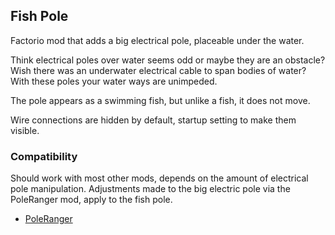 ## Fish Pole

Factorio mod that adds a big electrical pole, placeable under the water.

Think electrical poles over water seems odd or maybe they are an obstacle?
Wish there was an underwater electrical cable to span bodies of water?
With these poles your water ways are unimpeded.

The pole appears as a swimming fish, but unlike a fish, it does not move.

Wire connections are hidden by default, startup setting to make them visible.

### Compatibility
Should work with most other mods, depends on the amount of electrical pole manipulation.
Adjustments made to the big electric pole via the PoleRanger mod, apply to the fish pole.

* [PoleRanger](https://mods.factorio.com/mod/PoleRanger)
